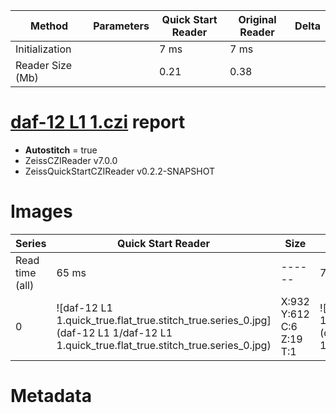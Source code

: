 |  Method            | Parameters       | Quick Start Reader | Original Reader | Delta  |
| -------------------|------------------|--------------------|-----------------|------- |
| Initialization     |                  |7 ms|7 ms|        |
| Reader Size (Mb)     |                  |0.21|0.38|        |
# [daf-12 L1 1.czi](https://zenodo.org/record/5602160/files/daf-12%20L1%201.czi) report
 - **Autostitch** = true
 - ZeissCZIReader v7.0.0
 - ZeissQuickStartCZIReader v0.2.2-SNAPSHOT

# Images 

| Series            | Quick Start Reader | Size | Original Reader | Size | #Diffs |
|-------------------|--------------------|------|-----------------|------|--------|
| Read time (all)   |65 ms|------|70 ms|------|--------|
|0|![daf-12 L1 1.quick_true.flat_true.stitch_true.series_0.jpg](daf-12 L1 1/daf-12 L1 1.quick_true.flat_true.stitch_true.series_0.jpg)|X:932<br>Y:612<br>C:6<br>Z:19<br>T:1|![daf-12 L1 1.quick_false.flat_true.stitch_true.series_0.jpg](daf-12 L1 1/daf-12 L1 1.quick_false.flat_true.stitch_true.series_0.jpg)|X:932<br>Y:612<br>C:6<br>Z:19<br>T:1|0|

# Metadata

